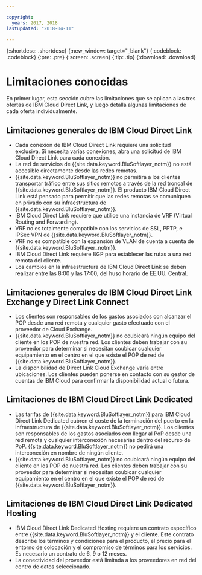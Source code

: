 ```yaml
---

copyright:
  years: 2017, 2018
lastupdated: "2018-04-11"

---
```


{:shortdesc: .shortdesc}
{:new_window: target="_blank"}
{:codeblock: .codeblock}
{:pre: .pre}
{:screen: .screen}
{:tip: .tip}
{:download: .download}

# Limitaciones conocidas

En primer lugar, esta sección cubre las limitaciones que se aplican a las tres ofertas de IBM Cloud Direct Link, y luego detalla algunas limitaciones de cada oferta individualmente.

## Limitaciones generales de IBM Cloud Direct Link
 * Cada conexión de IBM Cloud Direct Link requiere una solicitud exclusiva. Si necesita varias conexiones, abra una solicitud de IBM Cloud Direct Link para cada conexión.
 * La red de servicios de {{site.data.keyword.BluSoftlayer_notm}} no está accesible directamente desde las redes remotas.
 * {{site.data.keyword.BluSoftlayer_notm}} no permitirá a los clientes transportar tráfico entre sus sitios remotos a través de la red troncal de {{site.data.keyword.BluSoftlayer_notm}}. El producto IBM Cloud Direct Link está pensado para permitir que las redes remotas se comuniquen en privado con su infraestructura de {{site.data.keyword.BluSoftlayer_notm}}.
 * IBM Cloud Direct Link requiere que utilice una instancia de VRF (Virtual Routing and Forwarding).
 * VRF no es totalmente compatible con los servicios de SSL, PPTP, e IPSec VPN de {{site.data.keyword.BluSoftlayer_notm}}.
 * VRF no es compatible con la expansión de VLAN de cuenta a cuenta de {{site.data.keyword.BluSoftlayer_notm}}.
 * IBM Cloud Direct Link requiere BGP para establecer las rutas a una red remota del cliente.
 * Los cambios en la infraestructura de IBM Cloud Direct Link se deben realizar entre las 8:00 y las 17:00, del huso horario de EE.UU. Central.
 
## Limitaciones generales de IBM Cloud Direct Link Exchange y Direct Link Connect
 * Los clientes son responsables de los gastos asociados con alcanzar el POP desde una red remota y cualquier gasto efectuado con el proveedor de Cloud Exchange.
 * {{site.data.keyword.BluSoftlayer_notm}} no coubicará ningún equipo del cliente en los POP de nuestra red. Los clientes deben trabajar con su proveedor para determinar si necesitan coubicar cualquier equipamiento en el centro en el que existe el POP de red de {{site.data.keyword.BluSoftlayer_notm}}.
 * La disponibilidad de Direct Link Cloud Exchange varía entre ubicaciones. Los clientes pueden ponerse en contacto con su gestor de cuentas de IBM Cloud para confirmar la disponibilidad actual o futura.
 
## Limitaciones de IBM Cloud Direct Link Dedicated
 * Las tarifas de {{site.data.keyword.BluSoftlayer_notm}} para IBM Cloud Direct Link Dedicated cubren el coste de la terminación del puerto en la infraestructura de {{site.data.keyword.BluSoftlayer_notm}}. Los clientes son responsables de los gastos asociados con llegar al PoP desde una red remota y cualquier interconexión necesarias dentro del recurso de PoP.  {{site.data.keyword.BluSoftlayer_notm}} no pedirá una interconexión en nombre de ningún cliente.
 * {{site.data.keyword.BluSoftlayer_notm}} no coubicará ningún equipo del cliente en los POP de nuestra red. Los clientes deben trabajar con su proveedor para determinar si necesitan coubicar cualquier equipamiento en el centro en el que existe el POP de red de {{site.data.keyword.BluSoftlayer_notm}}.

## Limitaciones de IBM Cloud Direct Link Dedicated Hosting
 * IBM Cloud Direct Link Dedicated Hosting requiere un contrato específico entre {{site.data.keyword.BluSoftlayer_notm}} y el cliente. Este contrato describe los términos y condiciones para el producto, el precio para el entorno de colocación y el compromiso de términos para los servicios. Es necesario un contrato de 6, 9 o 12 meses.
 * La conectividad del proveedor está limitada a los proveedores en red del centro de datos seleccionado.
